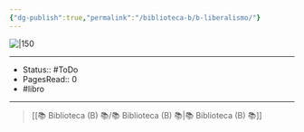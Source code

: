 ```yaml
---
{"dg-publish":true,"permalink":"/biblioteca-b/b-liberalismo/"}
---
```


![|150](https://m.media-amazon.com/images/I/714NWIUfaxL._SL1500_.jpg)

---

- Status:: #ToDo 
- PagesRead:: 0 
- #libro 

---

> [[📚 Biblioteca (B) 📚/📚 Biblioteca (B) 📚\|📚 Biblioteca (B) 📚]]